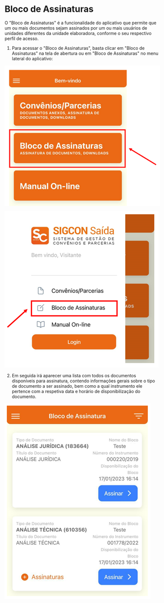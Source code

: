 # Bloco de Assinaturas

O "Bloco de Assinaturas" é a funcionalidade do aplicativo que permite que um ou mais documentos sejam assinados por um ou mais usuários de unidades diferentes da unidade elaboradora, conforme o seu respectivo perfil de acesso.

1. Para acessar o "Bloco de Assinaturas", basta clicar em "Bloco de Assinaturas" na tela de abertura ou em "Bloco de Assinaturas" no menu lateral do aplicativo:

![](<../../../.gitbook/assets/Captura de tela 2023-03-01 103557.png>)

<mark style="color:red;"></mark>![](<../../../.gitbook/assets/image (24).png>)<mark style="color:red;"></mark>

2. Em seguida irá aparecer uma lista com todos os documentos disponíveis para assinatura, contendo informações gerais sobre o tipo de documento a ser assinado, bem como a qual instrumento ele pertence com a respetiva data e horário de disponibilização do documento.

<mark style="color:red;"></mark>![](<../../../.gitbook/assets/image (66).png>)<mark style="color:red;"></mark>
